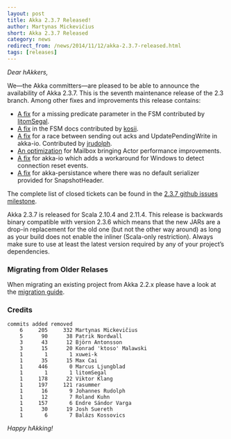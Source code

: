 ```yaml
---
layout: post
title: Akka 2.3.7 Released!
author: Martynas Mickevičius
short: Akka 2.3.7 Released
category: news
redirect_from: /news/2014/11/12/akka-2.3.7-released.html
tags: [releases]
---
```


*Dear hAkkers,*

We—the Akka committers—are pleased to be able to announce the availability of Akka 2.3.7. This is the seventh maintenance release of the 2.3 branch. Among other fixes and improvements this release contains:

 - [A fix](https://github.com/akka/akka/issues/16199) for a missing predicate parameter in the FSM contributed by [litomSegal](https://github.com/litomSegal).
 - [A fix](https://github.com/akka/akka/issues/16198) in the FSM docs contributed by [kosii](https://github.com/kosii).
 - [A fix](https://github.com/akka/akka/issues/15991) for a race between sending out acks and UpdatePendingWrite in akka-io. Contributed by [jrudolph](https://github.com/jrudolph).
 - [An optimization](https://github.com/akka/akka/issues/16286) for Mailbox bringing Actor performance improvements.
 - [A fix](https://github.com/akka/akka/issues/15766) for akka-io which adds a workaround for Windows to detect connection reset events.
 - [A fix](https://github.com/akka/akka/issues/16009) for akka-persistance where there was no default serializer provided for SnapshotHeader.

The complete list of closed tickets can be found in the [2.3.7 github issues milestone](https://github.com/akka/akka/issues?q=milestone%3A2.3.7+is%3Aclosed).

Akka 2.3.7 is released for Scala 2.10.4 and 2.11.4. This release is backwards binary compatible with version 2.3.6 which means that the new JARs are a drop-in replacement for the old one (but not the other way around) as long as your build does not enable the inliner (Scala-only restriction). Always make sure to use at least the latest version required by any of your project’s dependencies.

### Migrating from Older Relases ###

When migrating an existing project from Akka 2.2.x please have a look at the [migration guide](https://doc.akka.io/docs/akka/2.3/project/migration-guide-2.2.x-2.3.x.html).

### Credits ###

    commits added removed
        6     205     332 Martynas Mickevičius
        5      90      38 Patrik Nordwall
        3      43      12 Björn Antonsson
        3      15      20 Konrad 'ktoso' Malawski
        1       1       1 xuwei-k
        1      35      15 Max Cai
        1     446       0 Marcus Ljungblad
        1       1       1 litomSegal
        1     178      22 Viktor Klang
        1     197     121 rasummer
        1      16       9 Johannes Rudolph
        1      12       7 Roland Kuhn
        1     157       6 Endre Sándor Varga
        1      30      19 Josh Suereth
        1       6       7 Balázs Kossovics

*Happy hAkking!*
